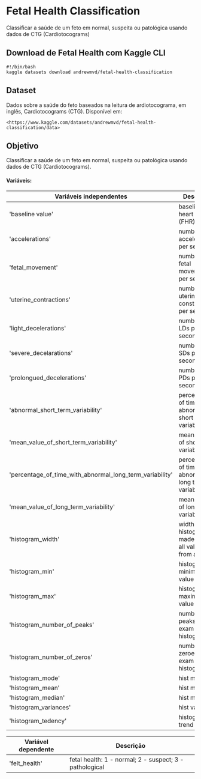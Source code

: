 # Fetal Health Classification

Classificar a saúde de um feto em normal, suspeita ou patológica usando dados de CTG (Cardiotocograms)

## Download de Fetal Health com Kaggle CLI

    #!/bin/bash
    kaggle datasets download andrewmvd/fetal-health-classification

## Dataset

Dados sobre a saúde do feto baseados na leitura de ardiotocograma, em inglês, Cardiotocograms (CTG). Disponível em:

    <https://www.kaggle.com/datasets/andrewmvd/fetal-health-classification/data>

## Objetivo

Classificar a saúde de um feto em normal, suspeita ou patológica usando dados de CTG (Cardiotocograms).

#### Variáveis:


Variáveis independentes | Descrição
------------------------|------------------------------------
'baseline value'        | baseline fetal heart rate (FHR)
'accelerations'         | number of accelerations per second
'fetal_movement'        | number of fetal movements per second
'uterine_contractions'  |  number of uterine constractions per second
'light_decelerations'   | number of LDs per second
'severe_decelarations'  | number of SDs per second
'prolongued_decelerations' | number of PDs per second
'abnormal_short_term_variability' | percentage of time with abnormal short term variability
'mean_value_of_short_term_variability' | mean value of short term variability
'percentage_of_time_with_abnormal_long_term_variability' | percentage of time with abnormal long term variability
'mean_value_of_long_term_variability' | mean value of long term variability
'histogram_width'       | width of the histogram made using all values from a record
'histogram_min'         | histogram minimum value
'histogram_max'         | histogram maximum value
'histogram_number_of_peaks' | number of peaks in the exam histogram
'histogram_number_of_zeros' | number of zeroes in the exam histogram
'histogram_mode'            | hist mode
'histogram_mean'            | hist mean
'histogram_median'          | hist median
'histogram_variances'       | hist varience
'histogram_tedency'         | histogram trend

Variável dependente | Descrição
--------------------|------------------------------------
'felt_health'       | fetal health: 1 - normal; 2 - suspect; 3 - pathological  